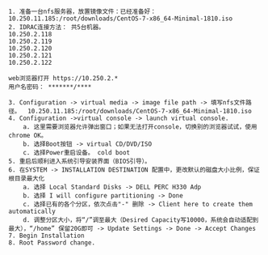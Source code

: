 	1. 准备一台nfs服务器，放置镜像文件：已经准备好：10.250.11.185:/root/downloads/CentOS-7-x86_64-Minimal-1810.iso
	2. IDRAC连接方法： 共5台机器。
	10.250.2.118
	10.250.2.119
	10.250.2.120
	10.250.2.121
	10.250.2.122
	
	web浏览器打开 https://10.250.2.*
    用户名密码： *******/****
	
	3. Configuration -> virtual media -> image file path -> 填写nfs文件路径。  10.250.11.185:/root/downloads/CentOS-7-x86_64-Minimal-1810.iso
	4. Configuration ->virtual console -> launch virtual console. 
		a. 这里需要浏览器允许弹出窗口；如果无法打开console，切换别的浏览器试试，使用chrome OK。
		b. 选择Boot按钮 -> virtual CD/DVD/ISO
		c. 选择Power重启设备。 cold boot
	5. 重启后顺利进入系统引导安装界面（BIOS引导）。
    6. 在SYSTEM -> INSTALLATION DESTINATION 配置中，更改默认的磁盘大小比例，保证根目录最大化
        a. 选择 Local Standard Disks -> DELL PERC H330 Adp
        b. 选择 I will configure partitioning -> Done
        c. 选择已有的各个分区，依次点击"-" 删除 -> Client here to create them automatically
        d. 调整分区大小，将“/”调至最大（Desired Capacity写10000，系统会自动适配到最大），“/home” 保留20G即可 -> Update Settings -> Done -> Accept Changes
    7. Begin Installation
    8. Root Password change.
